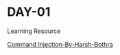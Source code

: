 
# DAY-01

Learning Resource

[Command Injection-By-Harsh-Bothra](https://www.cobalt.io/blog/introduction-to-command-injection-vulnerability)
